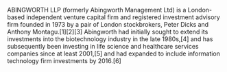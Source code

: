 ABINGWORTH LLP (formerly Abingworth Management Ltd) is a London-based independent venture capital firm and registered investment advisory firm founded in 1973 by a pair of London stockbrokers, Peter Dicks and Anthony Montagu.[1][2][3] Abingworth had initially sought to extend its investments into the biotechnology industry in the late 1980s,[4] and has subsequently been investing in life science and healthcare services companies since at least 2001,[5] and had expanded to include information technology firm investments by 2016.[6]
